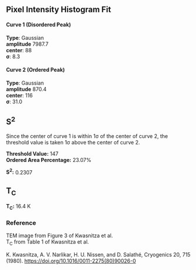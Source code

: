 ## Pixel Intensity Histogram Fit

#### Curve 1 (Disordered Peak)
**Type**: Gaussian\
**amplitude** 7987.7\
**center**: 88\
**σ**: 8.3

#### Curve 2 (Ordered Peak)
**Type**: Gaussian\
**amplitude** 870.4\
**center**: 116\
**σ**: 31.0



## S<sup>2</sup>

Since the center of curve 1 is within 1σ of the center of curve 2,
the threshold value is taken 1σ above the center of curve 2.

**Threshold Value:** 147\
**Ordered Area Percentage:** 23.07%

**S<sup>2</sup>:** 0.2307

## T<sub>C</sub>
**T<sub>C</sub>:** 16.4 K


### Reference
TEM image from Figure 3 of Kwasnitza et al.\
T<sub>C</sub> from Table 1 of Kwasnitza et al.


K. Kwasnitza, A. V. Narlikar, H. U. Nissen, and D. Salathé, Cryogenics 20, 715 (1980).
https://doi.org/10.1016/0011-2275(80)90026-0
